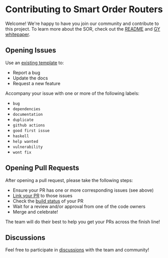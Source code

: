 # Contributing to Smart Order Routers

Welcome! We're happy to have you join our community and contribute to this project. To
learn more about the SOR, check out the [README](./README.md) and [GY whitepaper](https://www.geniusyield.co/whitepaper.pdf?lng=en).

## Opening Issues

Use an [existing template](https://github.com/geniusyield/smart-order-router/issues/new/choose) to:
- Report a bug
- Update the docs
- Request a new feature

Accompany your issue with one or more of the following labels:
- `bug`
- `dependencies`
- `documentation`
- `duplicate`
- `github actions`
- `good first issue`
- `haskell`
- `help wanted`
- `vulnerability`
- `wont fix`

## Opening Pull Requests
After opening a pull request, please take the following steps:
- Ensure your PR has one or more corresponding issues (see above)
- [Link your PR](https://docs.github.com/en/issues/tracking-your-work-with-issues/linking-a-pull-request-to-an-issue) to those issues
- Check the [build status](https://github.com/geniusyield/smart-order-router/actions/new) of your PR
- Wait for a review and/or approval from one of the code owners
- Merge and celebrate!

The team will do their best to help you get your PRs across the finish line!

## Discussions
Feel free to participate in [discussions](https://github.com/geniusyield/smart-order-router/discussions) with the team and community!
